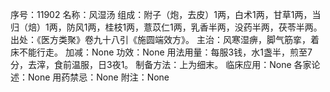 序号：11902
名称：风湿汤
组成：附子（炮，去皮）1两，白术1两，甘草1两，当归（焙）1两，防风1两，桂枝1两，薏苡仁1两，乳香半两，没药半两，茯苓半两。
出处：《医方类聚》卷九十八引《施圆端效方》。
主治：风寒湿痹，脚气筋挛，着床不能行走。
加减：None
功效：None
用法用量：每服3钱，水1盏半，煎至7分，去滓，食前温服，日3夜1。
制备方法：上为细末。
临床应用：None
各家论述：None
用药禁忌：None
附注：None
